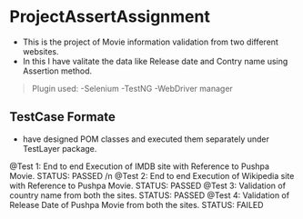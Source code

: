 # ProjectAssertAssignment

- This is the project of Movie information validation from two different websites.
- In this I have valitate the data like Release date and Contry name using Assertion method.
<!Bloclquote>
> Plugin used:
-Selenium
-TestNG
-WebDriver manager

## TestCase Formate
- have designed POM classes and executed them separately under TestLayer package.

@Test 1: End to end Execution of IMDB site with Reference to Pushpa Movie.   STATUS: PASSED /n
@Test 2: End to end Execution of Wikipedia site with Reference to Pushpa Movie.   STATUS: PASSED
@Test 3: Validation of country name from both the sites.  STATUS: PASSED
@Test 4: Validation of Release Date of Pushpa Movie from both the sites.  STATUS: FAILED
